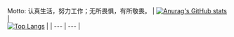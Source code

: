 
Motto: 认真生活，努力工作；无所畏惧，有所敬畏。
|  [![Anurag's GitHub stats](https://github-readme-stats.vercel.app/api?username=BigFaceMaster&count_private=true&show_icons=true&theme=solarized-dark)](https://github.com/anuraghazra/github-readme-stats)   |  
[![Top Langs](https://github-readme-stats.vercel.app/api/top-langs/?username=BigFaceMaster&count_private=true&show_icons=true&theme=solarized-dark&layout=compact)](https://github.com/anuraghazra/github-readme-stats)
   |
| --- | --- |
